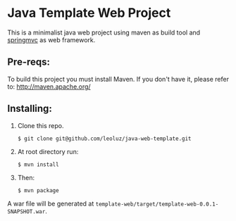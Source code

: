 Java Template Web Project
=========================

This is a minimalist java web project using maven as build tool and [springmvc][1] as web framework.

Pre-reqs:
--------

To build this project you must install Maven. 
If you don't have it, please refer to: http://maven.apache.org/

Installing:
----------

1. Clone this repo.

    `$ git clone git@github.com/leoluz/java-web-template.git`

2. At root directory run:

    `$ mvn install`

3. Then:

    `$ mvn package`

A war file will be generated at `template-web/target/template-web-0.0.1-SNAPSHOT.war`.

[1]: http://www.springsource.org/       "Spring"
